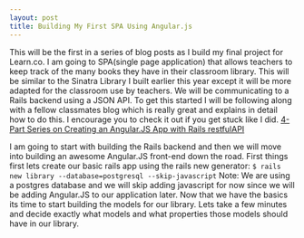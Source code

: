 ```yaml
---
layout: post
title: Building My First SPA Using Angular.js
---
```



This will be the first in a series of blog posts as I build my final project for Learn.co. I am going to SPA(single page application) that allows teachers to keep track of the many books they have in their classroom library. This will be similar to the Sinatra Library I built earlier this year except it will be more adapted for the classroom use by teachers. We will be communicating to a Rails backend using a JSON API. To get this started I will be following along with a fellow classmates blog which is really great and explains in detail how to do this. I encourage you to check it out if you get stuck like I did. [4-Part Series on Creating an Angular.JS App with Rails restfulAPI](https://medium.com/@lukeghenco) 

I am going to start with building the Rails backend and then we will move into building an awesome Angular.JS front-end down the road. First things first lets create our basic rails app using the rails new generator: 
`$ rails new library --database=postgresql --skip-javascript` 
Note: We are using a postgres database and we will skip adding javascript for now since we will be adding Angular.JS to our application later. Now that we have the basics its time to start building the models for our library. Lets take a few minutes and decide exactly what models and what properties those models should have in our library. 